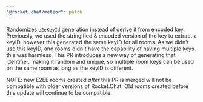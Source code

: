 ```yaml
---
"@rocket.chat/meteor": patch
---
```


Randomizes `e2eKeyId` generation instead of derive it from encoded key. Previously, we used the stringified & encoded version of the key to extract a keyID, however this generated the same keyID for all rooms. As we didn't use this keyID, and rooms didn't have the capability of having multiple keys, this was harmless.
This PR introduces a new way of generating that identifier, making it random and unique, so multiple room keys can be used on the same room as long as the keyID is different.

NOTE: new E2EE rooms created _after_ this PR is merged will not be compatible with older versions of Rocket.Chat. Old rooms created before this update will continue to be compatible.
